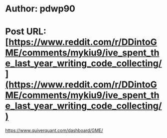 # Author: pdwp90
# Post URL: [https://www.reddit.com/r/DDintoGME/comments/mykiu9/ive_spent_the_last_year_writing_code_collecting/](https://www.reddit.com/r/DDintoGME/comments/mykiu9/ive_spent_the_last_year_writing_code_collecting/)


https://www.quiverquant.com/dashboard/GME/